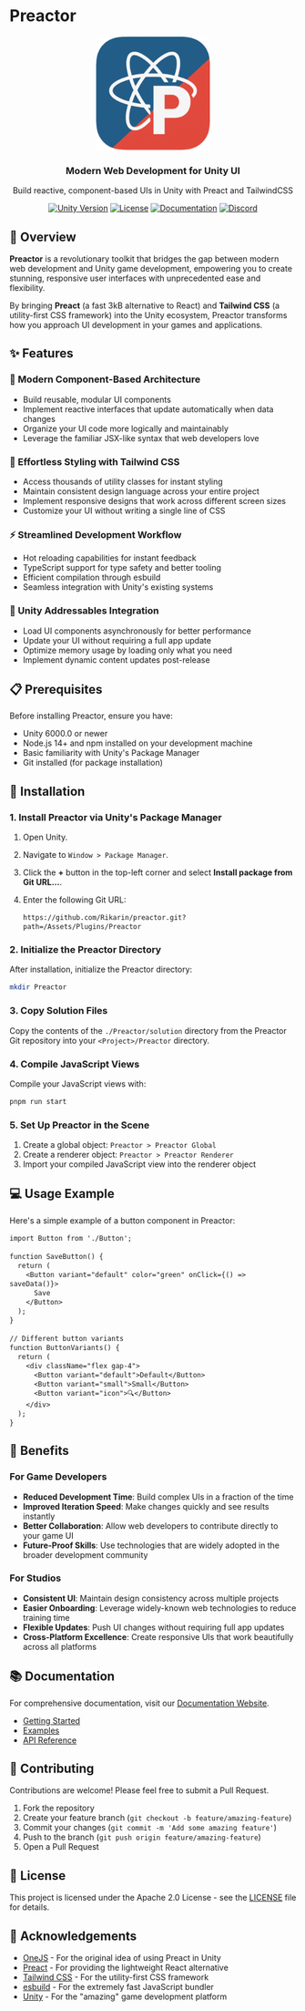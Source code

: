 # Preactor

<div align="center">
  <img src="docs/src/assets/logo.png" alt="Preactor Logo" width="200" />
  <h3>Modern Web Development for Unity UI</h3>
  <p>Build reactive, component-based UIs in Unity with Preact and TailwindCSS</p>

[![Unity Version](https://img.shields.io/badge/Unity-6.0%2B-blue.svg)](https://unity.com/)
[![License](https://img.shields.io/badge/License-Apache-green.svg)](LICENSE)
[![Documentation](https://img.shields.io/badge/Documentation-Website-orange.svg)](https://preactor.rikarin.io/)
[![Discord](https://img.shields.io/discord/1363033493075922954)](https://discord.gg/pgnTGv3GbH)

</div>

## 🚀 Overview

**Preactor** is a revolutionary toolkit that bridges the gap between modern web development and Unity game development, empowering you to create stunning, responsive user interfaces with unprecedented ease and flexibility.

By bringing **Preact** (a fast 3kB alternative to React) and **Tailwind CSS** (a utility-first CSS framework) into the Unity ecosystem, Preactor transforms how you approach UI development in your games and applications.

## ✨ Features

### 🧩 Modern Component-Based Architecture

- Build reusable, modular UI components
- Implement reactive interfaces that update automatically when data changes
- Organize your UI code more logically and maintainably
- Leverage the familiar JSX-like syntax that web developers love

### 🎨 Effortless Styling with Tailwind CSS

- Access thousands of utility classes for instant styling
- Maintain consistent design language across your entire project
- Implement responsive designs that work across different screen sizes
- Customize your UI without writing a single line of CSS

### ⚡ Streamlined Development Workflow

- Hot reloading capabilities for instant feedback
- TypeScript support for type safety and better tooling
- Efficient compilation through esbuild
- Seamless integration with Unity's existing systems

### 🔄 Unity Addressables Integration

- Load UI components asynchronously for better performance
- Update your UI without requiring a full app update
- Optimize memory usage by loading only what you need
- Implement dynamic content updates post-release

## 📋 Prerequisites

Before installing Preactor, ensure you have:

- Unity 6000.0 or newer
- Node.js 14+ and npm installed on your development machine
- Basic familiarity with Unity's Package Manager
- Git installed (for package installation)

## 🔧 Installation

### 1. Install Preactor via Unity's Package Manager

1. Open Unity.
2. Navigate to `Window > Package Manager`.
3. Click the **+** button in the top-left corner and select **Install package from Git URL...**.
4. Enter the following Git URL:

   ```
   https://github.com/Rikarin/preactor.git?path=/Assets/Plugins/Preactor
   ```

### 2. Initialize the Preactor Directory

After installation, initialize the Preactor directory:

```sh
mkdir Preactor
```

### 3. Copy Solution Files

Copy the contents of the `./Preactor/solution` directory from the Preactor Git repository into your `<Project>/Preactor` directory.

### 4. Compile JavaScript Views

Compile your JavaScript views with:

```sh
pnpm run start
```

### 5. Set Up Preactor in the Scene

1. Create a global object: `Preactor > Preactor Global`
2. Create a renderer object: `Preactor > Preactor Renderer`
3. Import your compiled JavaScript view into the renderer object

## 💻 Usage Example

Here's a simple example of a button component in Preactor:

```tsx
import Button from './Button';

function SaveButton() {
  return (
    <Button variant="default" color="green" onClick={() => saveData()}>
      Save
    </Button>
  );
}

// Different button variants
function ButtonVariants() {
  return (
    <div className="flex gap-4">
      <Button variant="default">Default</Button>
      <Button variant="small">Small</Button>
      <Button variant="icon">🔍</Button>
    </div>
  );
}
```

## 🌟 Benefits

### For Game Developers

- **Reduced Development Time**: Build complex UIs in a fraction of the time
- **Improved Iteration Speed**: Make changes quickly and see results instantly
- **Better Collaboration**: Allow web developers to contribute directly to your game UI
- **Future-Proof Skills**: Use technologies that are widely adopted in the broader development community

### For Studios

- **Consistent UI**: Maintain design consistency across multiple projects
- **Easier Onboarding**: Leverage widely-known web technologies to reduce training time
- **Flexible Updates**: Push UI changes without requiring full app updates
- **Cross-Platform Excellence**: Create responsive UIs that work beautifully across all platforms

## 📚 Documentation

For comprehensive documentation, visit our [Documentation Website](https://preactor.rikarin.io/).

- [Getting Started](https://preactor.rikarin.io/getting-started/what-is-this/)
- [Examples](https://preactor.rikarin.io/examples/button/)
- [API Reference](https://preactor.rikarin.io/reference/puerts/)

## 🤝 Contributing

Contributions are welcome! Please feel free to submit a Pull Request.

1. Fork the repository
2. Create your feature branch (`git checkout -b feature/amazing-feature`)
3. Commit your changes (`git commit -m 'Add some amazing feature'`)
4. Push to the branch (`git push origin feature/amazing-feature`)
5. Open a Pull Request

## 📄 License

This project is licensed under the Apache 2.0 License - see the [LICENSE](LICENSE) file for details.

## 🙏 Acknowledgements

- [OneJS](https://assetstore.unity.com/packages/tools/gui/onejs-221317) - For the original idea of using Preact in Unity
- [Preact](https://preactjs.com/) - For providing the lightweight React alternative
- [Tailwind CSS](https://tailwindcss.com/) - For the utility-first CSS framework
- [esbuild](https://esbuild.github.io/) - For the extremely fast JavaScript bundler
- [Unity](https://unity.com/) - For the "amazing" game development platform
